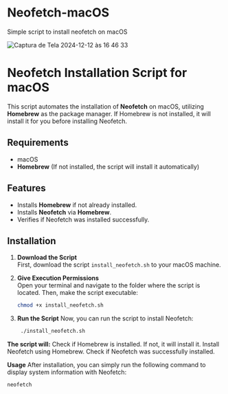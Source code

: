 # Neofetch-macOS
Simple script to install neofetch on macOS

![Captura de Tela 2024-12-12 às 16 46 33](https://github.com/user-attachments/assets/3511879f-943c-4a55-ab5e-b5bfcd2927a0)


# Neofetch Installation Script for macOS

This script automates the installation of **Neofetch** on macOS, utilizing **Homebrew** as the package manager. If Homebrew is not installed, it will install it for you before installing Neofetch.

## Requirements

- macOS
- **Homebrew** (If not installed, the script will install it automatically)

## Features

- Installs **Homebrew** if not already installed.
- Installs **Neofetch** via **Homebrew**.
- Verifies if Neofetch was installed successfully.

## Installation

1. **Download the Script**  
   First, download the script `install_neofetch.sh` to your macOS machine.

2. **Give Execution Permissions**  
   Open your terminal and navigate to the folder where the script is located. Then, make the script executable:

   ```bash
   chmod +x install_neofetch.sh

3. **Run the Script**
   Now, you can run the script to install Neofetch:
   
   ```bash
    ./install_neofetch.sh

**The script will:**
Check if Homebrew is installed. If not, it will install it.
Install Neofetch using Homebrew.
Check if Neofetch was successfully installed.

**Usage**
After installation, you can simply run the following command to display system information with Neofetch:

```bash
neofetch
